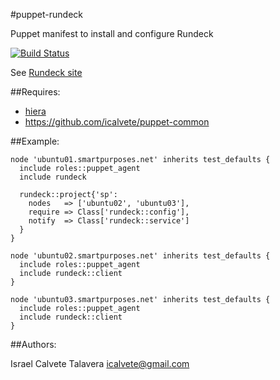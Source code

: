 #puppet-rundeck

Puppet manifest to install and configure Rundeck

[![Build Status](https://secure.travis-ci.org/icalvete/puppet-rundeck.png)](http://travis-ci.org/icalvete/puppet-rundeck)

See [Rundeck site](http://rundeck.org/)

##Requires:

* [hiera](http://docs.puppetlabs.com/hiera/1/index.html)
* https://github.com/icalvete/puppet-common 

##Example:

```puppet
node 'ubuntu01.smartpurposes.net' inherits test_defaults {
  include roles::puppet_agent
  include rundeck

  rundeck::project{'sp':
    nodes   => ['ubuntu02', 'ubuntu03'],
    require => Class['rundeck::config'],
    notify  => Class['rundeck::service']
  }
}

node 'ubuntu02.smartpurposes.net' inherits test_defaults {
  include roles::puppet_agent
  include rundeck::client
}

node 'ubuntu03.smartpurposes.net' inherits test_defaults {
  include roles::puppet_agent
  include rundeck::client
}
```

##Authors:

Israel Calvete Talavera <icalvete@gmail.com>
